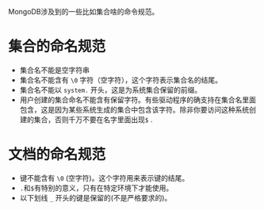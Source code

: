 MongoDB涉及到的一些比如集合啥的命令规范。



# 集合的命名规范

- 集合名不能是空字符串
- 集合名不能含有 `\0` 字符（空字符），这个字符表示集合名的结尾。
- 集合名不能以 `system.` 开头，这是为系统集合保留的前缀。
- 用户创建的集合命名不能含有保留字符。有些驱动程序的确支持在集合名里面包含，这是因为某些系统生成的集合中包含该字符。除非你要访问这种系统创建的集合，否则千万不要在名字里面出现`$` .



# 文档的命名规范

- 键不能含有 `\0` (空字符)。这个字符用来表示键的结尾。
- `.`和`$`有特别的意义，只有在特定环境下才能使用。
- 以下划线 `_` 开头的键是保留的(不是严格要求的)。

